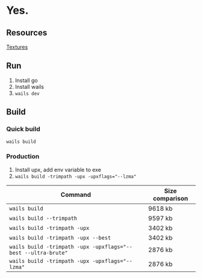 # Yes.

## Resources

[Textures](https://ambientcg.com)

## Run

1. Install go
2. Install wails
3. `wails dev`

## Build

### Quick build

`wails build`

### Production

1. Install upx, add env variable to exe
2. `wails build -trimpath -upx -upxflags="--lzma"`

| Command                                                       | Size comparison |
| ------------------------------------------------------------- | --------------- |
| `wails build`                                                 | 9618 kb         |
| `wails build --trimpath`                                      | 9597 kb         |
| `wails build -trimpath -upx`                                  | 3402 kb         |
| `wails build -trimpath -upx --best`                           | 3402 kb         |
| `wails build -trimpath -upx -upxflags="--best --ultra-brute"` | 2876 kb         |
| `wails build -trimpath -upx -upxflags="--lzma"`               | 2876 kb         |
